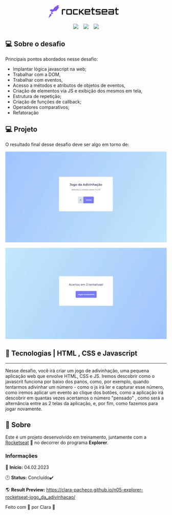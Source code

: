 <div align="center">
<img width="220px" src="https://raw.githubusercontent.com/Rocketseat/awesome/master/assets/logo_rocketseat.png" alt="">&nbsp;&nbsp;&nbsp;
<img width="150px" src="https://www.rocketseat.com.br/_next/image?url=%2Fassets%2Flogos%2Fexplorer.svg&w=256&q=75"  alt="">
<br>
<p align="center">
<img src="https://img.shields.io/github/last-commit/Clara-Pacheco/n05-explorer-rocketseat-jogo_da_adivinhacao"/>&nbsp;&nbsp;&nbsp;
<img src="https://img.shields.io/github/repo-size/Clara-Pacheco/n05-explorer-rocketseat-jogo_da_adivinhacao"/>&nbsp;&nbsp;&nbsp;
<img src="https://img.shields.io/github/languages/count/Clara-Pacheco/n05-explorer-rocketseat-jogo_da_adivinhacao"/>
</p>
</div>

## 💻 Sobre o desafio

Principais pontos abordados nesse desafio:

- Implantar lógica javascript na web;
- Trabalhar com a DOM,
- Trabalhar com eventos,
- Acesso a métodos e atributos de objetos de eventos,
- Criação de elementos via JS e exibição dos mesmos em tela,
- Estrutura de repetição;
- Criação de funções de callback;
- Operadores comparativos;
- Refatoração


## 💻 Projeto

O resultado final desse desafio deve ser algo em torno de:

![Project´s preview](https://github.com/Clara-Pacheco/n05-explorer-rocketseat-jogo_da_adivinhacao/blob/main/project_preview/Screen1.png)

![Project´s preview](https://github.com/Clara-Pacheco/n05-explorer-rocketseat-jogo_da_adivinhacao/blob/main/project_preview/Screen2.png)

## 🧪 Tecnologias | HTML , CSS e Javascript
---
Nesse desafio, você irá criar um jogo de adivinhação, uma pequena aplicação web que envolve HTML, CSS e JS. Iremos descobrir como o javascrit funciona por baixo dos panos, como, por exemplo, quando tentarmos adivinhar um número - como o js irá ler e capturar esse número, como iremos aplicar um evento ao clique dos botões, como a aplicação irá descobrir em quantas vezes acertamos o número "pensado" , como será a alternância entre as 2 telas da aplicação, e, por fim, como fazemos para jogar novamente.
##  📕 Sobre  

<p>Este é um projeto desenvolvido em treinamento, juntamente com a 
<a  href="https://www.rocketseat.com.br">Rocketseat</a> 🚀
no decorrer do programa <b>Explorer</b>.

### Informações  

📅 **Início:** 04.02.2023

🕛 **Status:** Concluído✔️

🌎 **Result Preview:** https://clara-pacheco.github.io/n05-explorer-rocketseat-jogo_da_adivinhacao/

Feito com 💜 por Clara 🚀
</p>

